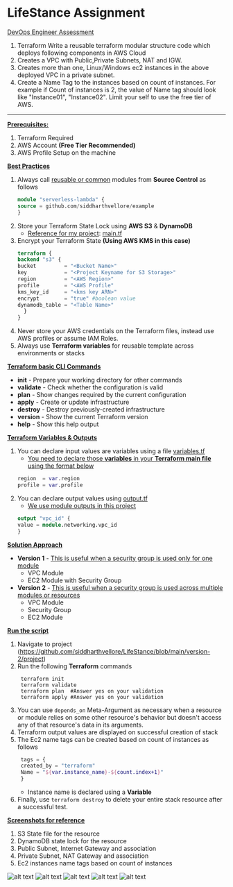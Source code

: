 # LifeStance Assignment

<u>DevOps Engineer Assessment</u>

1. Terraform
   Write a reusable terraform modular structure code which deploys following components in AWS Cloud
1. Creates a VPC with Public,Private Subnets, NAT and IGW.
2. Creates more than one, Linux/Windows ec2 instances in the above deployed VPC in a private subnet.
3. Create a Name Tag to the instances based on count of instances. For example if Count of instances is 2, the value of Name tag should look like "Instance01", "Instance02".
   Limit your self to use the free tier of AWS.

-----------

<u>**Prerequisites:**</u>
1. Terraform Required
2. AWS Account **(Free Tier Recommended)**
3. AWS Profile Setup on the machine


<u>**Best Practices**</u>
1. Always call <u>reusable or common</u> modules from **Source Control** as follows
      ``` terraform
      module "serverless-lambda" { 
      source = github.com/siddharthvellore/example
      }
      ```
2. Store your Terraform State Lock using **AWS S3** & **DynamoDB**
   - <u>Reference for my project</u>: [main.tf](https://github.com/siddharthvellore/LifeStance/blob/main/create-state/main.tf)
3. Encrypt your Terraform State **(Using AWS KMS in this case)**
      ``` terraform
      terraform {
      backend "s3" {
      bucket         = "<Bucket Name>"
      key            = "<Project Keyname for S3 Storage>"
      region         = "<AWS Region>"
      profile        = "<AWS Profile"
      kms_key_id     = "<kms key ARN>"
      encrypt        = "true" #boolean value
      dynamodb_table = "<Table Name>"
        }
     }
      ```   
4. Never store your AWS credentials on the Terraform files, instead use
AWS profiles or assume IAM Roles.
5. Always use **Terraform variables** for reusable template across
   environments or stacks   

**<u>Terraform basic CLI Commands**</u>
 - **init** - Prepare your working directory for other commands
 - **validate** - Check whether the configuration is valid
 - **plan** - Show changes required by the current configuration
 - **apply** - Create or update infrastructure
 - **destroy** - Destroy previously-created infrastructure  
 - **version** - Show the current Terraform version
 - **help** - Show this help output

**<u>Terraform Variables & Outputs**</u>
1) You can declare input values are variables using a file [variables.tf](https://github.com/siddharthvellore/LifeStance/blob/main/version-2/project/variables.tf)
   - <u>You need to declare those **variables** in your **Terraform main file** using the format below</u>
    ```terraform
    region  = var.region
    profile = var.profile
    ```
2) You can declare output values using [output.tf](https://github.com/siddharthvellore/LifeStance/blob/main/version-2/project/output.tf)
   - <u>We use module outputs in this project</u>
    ```terraform
    output "vpc_id" {
    value = module.networking.vpc_id
    }
    ```

**<u>Solution Approach**</u>
- **Version 1** - <u>This is useful when a security group is used only for
  one module</u>
    - VPC Module 
    - EC2 Module with Security Group
- **Version 2** - <u>This is useful when a security group is used across
  multiple modules or resources</u>
    - VPC Module
    - Security Group
    - EC2 Module

**<u>Run the script**</u>
1) Navigate to project (https://github.com/siddharthvellore/LifeStance/blob/main/version-2/project)
2) Run the following **Terraform** commands
   ``` shell
    terraform init
    terraform validate
    terraform plan  #Answer yes on your validation
    terraform apply #Answer yes on your validation
    ``` 
3) You can use ```depends_on``` Meta-Argument as necessary when a resource or module relies on some other resource's behavior but doesn't access any of that resource's data in its arguments.
4) Terraform output values are displayed on successful creation of stack
5) The Ec2 name tags can be created based on count of instances as follows
   ``` terraform
    tags = {
    created_by = "terraform"
    Name = "${var.instance_name}-${count.index+1}"
    }
    ``` 
   - Instance name is declared using a **Variable**
6) Finally, use ```terraform destroy``` to delete your entire stack resource after a successful test.   

**<u>Screenshots for reference**</u>
1) S3 State file for the resource
2) DynamoDB state lock for the resource
3) Public Subnet, Internet Gateway and association
4) Private Subnet, NAT Gateway and association
5) Ec2 instances name tags based on count of instances

![alt text](https://luckyday-sid.s3-us-west-2.amazonaws.com/LifeStance/S3-State-File.png)
![alt text](https://luckyday-sid.s3-us-west-2.amazonaws.com/LifeStance/DynamoDB-Table-Lock.png)
![alt text](https://luckyday-sid.s3-us-west-2.amazonaws.com/LifeStance/Public-Subnet.png)
![alt text](https://luckyday-sid.s3-us-west-2.amazonaws.com/LifeStance/Private-Subnet.png)
![alt text](https://luckyday-sid.s3-us-west-2.amazonaws.com/LifeStance/Ec2-Instances.png)